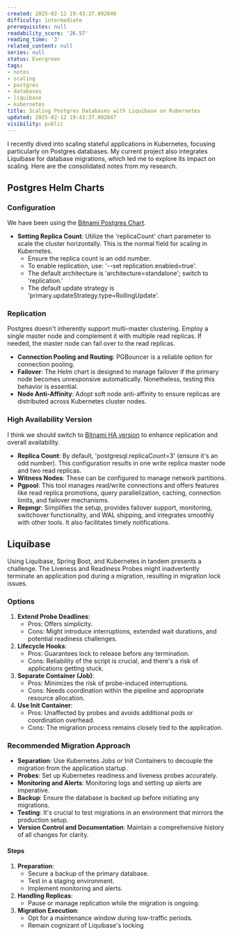 ```yaml
---
created: 2025-02-12 19:43:37.092840
difficulty: intermediate
prerequisites: null
readability_score: '26.57'
reading_time: '3'
related_content: null
series: null
status: Evergreen
tags:
- notes
- scaling
- postgres
- databases
- liquibase
- kubernetes
title: Scaling Postgres Databases with Liquibase on Kubernetes
updated: 2025-02-12 19:43:37.092847
visibility: public
---
```

I recently dived into scaling stateful applications in Kubernetes, focusing particularly on Postgres databases. My current project also integrates Liquibase for database migrations, which led me to explore its impact on scaling. Here are the consolidated notes from my research.

## Postgres Helm Charts

### Configuration

We have been using the [Bitnami Postgres Chart](https://github.com/bitnami/charts/tree/main/bitnami/postgresql/).

- **Setting Replica Count**: Utilize the 'replicaCount' chart parameter to scale the cluster horizontally. This is the normal field for scaling in Kubernetes.
  - Ensure the replica count is an odd number.
  - To enable replication, use: '--set replication.enabled=true'.
  - The default architecture is 'architecture=standalone'; switch to 'replication.'
  - The default update strategy is 'primary.updateStrategy.type=RollingUpdate'.

### Replication

Postgres doesn't inherently support multi-master clustering. Employ a single master node and complement it with multiple read replicas. If needed, the master node can fail over to the read replicas.

- **Connection Pooling and Routing**: PGBouncer is a reliable option for connection pooling.
- **Failover**: The Helm chart is designed to manage failover if the primary node becomes unresponsive automatically. Nonetheless, testing this behavior is essential.
- **Node Anti-Affinity**: Adopt soft node anti-affinity to ensure replicas are distributed across Kubernetes cluster nodes.

### High Availability Version

I think we should switch to [Bitnami HA version](https://github.com/bitnami/charts/tree/main/bitnami/postgresql-ha) to enhance replication and overall availability.

- **Replica Count**: By default, 'postgresql.replicaCount=3' (ensure it's an odd number). This configuration results in one write replica master node and two read replicas.
- **Witness Nodes**: These can be configured to manage network partitions.
- **Pgpool**: This tool manages read/write connections and offers features like read replica promotions, query parallelization, caching, connection limits, and failover mechanisms.
- **Repmgr**: Simplifies the setup, provides failover support, monitoring, switchover functionality, and WAL shipping, and integrates smoothly with other tools. It also facilitates timely notifications.

## Liquibase

Using Liquibase, Spring Boot, and Kubernetes in tandem presents a challenge. The Liveness and Readiness Probes might inadvertently terminate an application pod during a migration, resulting in migration lock issues.

### Options

1. **Extend Probe Deadlines**:
   - Pros: Offers simplicity.
   - Cons: Might introduce interruptions, extended wait durations, and potential readiness challenges.
2. **Lifecycle Hooks**:
   - Pros: Guarantees lock to release before any termination.
   - Cons: Reliability of the script is crucial, and there's a risk of applications getting stuck.
3. **Separate Container (Job)**:
   - Pros: Minimizes the risk of probe-induced interruptions.
   - Cons: Needs coordination within the pipeline and appropriate resource allocation.
4. **Use Init Container**:
   - Pros: Unaffected by probes and avoids additional pods or coordination overhead.
   - Cons: The migration process remains closely tied to the application.

### Recommended Migration Approach

- **Separation**: Use Kubernetes Jobs or Init Containers to decouple the migration from the application startup.
- **Probes**: Set up Kubernetes readiness and liveness probes accurately.
- **Monitoring and Alerts**: Monitoring logs and setting up alerts are imperative.
- **Backup**: Ensure the database is backed up before initiating any migrations.
- **Testing**: It's crucial to test migrations in an environment that mirrors the production setup.
- **Version Control and Documentation**: Maintain a comprehensive history of all changes for clarity.

#### Steps

1. **Preparation**:
   - Secure a backup of the primary database.
   - Test in a staging environment.
   - Implement monitoring and alerts.
2. **Handling Replicas**:
   - Pause or manage replication while the migration is ongoing.
3. **Migration Execution**:
   - Opt for a maintenance window during low-traffic periods.
   - Remain cognizant of Liquibase's locking